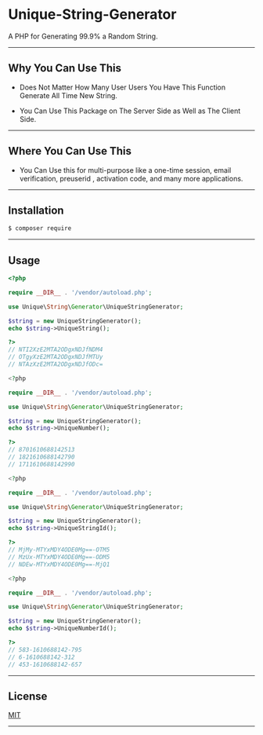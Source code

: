 # Unique-String-Generator

A PHP for Generating 99.9% a Random String.

***
## Why You Can Use This

- Does Not Matter How Many User Users You Have This Function Generate All Time New String.

- You Can Use This Package on The Server Side as Well as The Client Side.

***
## Where You Can Use This

- You Can Use this for multi-purpose like a one-time session, email verification, preuserid , activation code, and many more applications.

***
## Installation

```bash
$ composer require
```

***
## Usage

```php
<?php

require __DIR__ . '/vendor/autoload.php';

use Unique\String\Generator\UniqueStringGenerator;

$string = new UniqueStringGenerator();
echo $string->UniqueString();

?>
// NTI2XzE2MTA2ODgxNDJfNDM4
// OTgyXzE2MTA2ODgxNDJfMTUy
// NTAzXzE2MTA2ODgxNDJfODc=

<?php

require __DIR__ . '/vendor/autoload.php';

use Unique\String\Generator\UniqueStringGenerator;

$string = new UniqueStringGenerator();
echo $string->UniqueNumber();

?>
// 8701610688142513
// 1821610688142790
// 1711610688142990

<?php

require __DIR__ . '/vendor/autoload.php';

use Unique\String\Generator\UniqueStringGenerator;

$string = new UniqueStringGenerator();
echo $string->UniqueStringId();

?>
// MjMy-MTYxMDY4ODE0Mg==-OTM5
// MzUx-MTYxMDY4ODE0Mg==-ODM5
// NDEw-MTYxMDY4ODE0Mg==-MjQ1

<?php

require __DIR__ . '/vendor/autoload.php';

use Unique\String\Generator\UniqueStringGenerator;

$string = new UniqueStringGenerator();
echo $string->UniqueNumberId();

?>
// 583-1610688142-795
// 6-1610688142-312
// 453-1610688142-657

```

***
## License

[MIT](LICENSE)

***
